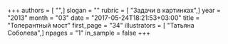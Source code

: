 +++
authors = [ "",]
slogan = ""
rubric = [ "Задачи в картинках",]
year = "2013"
month = "03"
date = "2017-05-24T18:21:53+03:00"
title = "Толерантный мост"
first_page = "34"
illustrators = [ "Татьяна Соболева",]
npages = "1"
in_sample = false
+++

